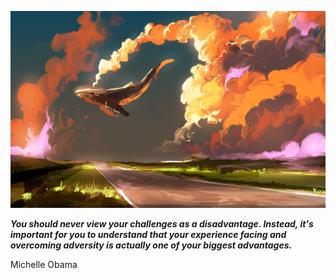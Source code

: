 <p align="center"><img src="readme.jpeg"></p>

_**You should never view your challenges as a disadvantage. Instead, it's important for you to understand that your experience facing and overcoming adversity is actually one of your biggest advantages.**_

Michelle Obama